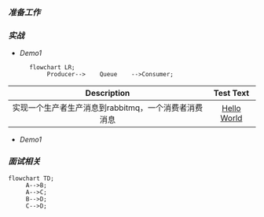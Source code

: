 ### *准备工作*


### *实战*
* *Demo1*
```mermaid
      flowchart LR;
           Producer-->    Queue    -->Consumer;
```
| Description | Test Text     |
|    :----:   |          :---: |
| 实现一个生产者生产消息到rabbitmq，一个消费者消费消息       | [Hello World](http://blog.csdn.net/guodongxiaren "悬停显示")  |

* *Demo1*
### *面试相关*

```mermaid
flowchart TD;
     A-->B;
     A-->C;
     B-->D;
     C-->D;
```


